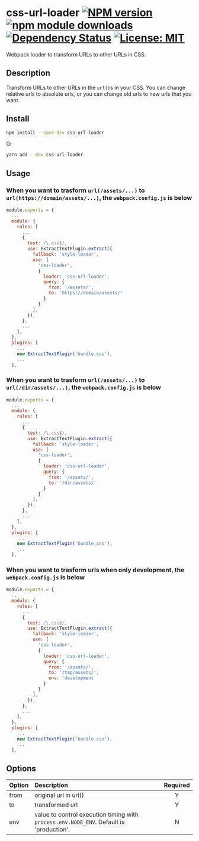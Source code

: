 # css-url-loader [![NPM version][npm-image]][npm-url] [![npm module downloads][npm-downloads-image]][npm-downloads-url] [![Dependency Status][depstat-image]][depstat-url] [![License: MIT][license-image]][license-url]

Webpack loader to transform URLs to other URLs in CSS.

## Description

Transform URLs to other URLs in the `url()`s in your CSS. You can change relative urls
to absolute urls, or you can change old urls to new urls that you want.

## Install

```bash
npm install --save-dev css-url-loader
```

Or

```bash
yarn add --dev css-url-loader
```

## Usage

### When you want to trasform `url(/assets/...)` to `url(https://domain/assets/...)`, the `webpack.config.js` is below

```javascript
module.exports = {
  ...
  module: {
    rules: [
      ...
      {
        test: /\.css$/,
        use: ExtractTextPlugin.extract({
          fallback: 'style-loader',
          use: [
            'css-loader',
            {
              loader: 'css-url-loader',
              query: {
                from: '/assets/',
                to: 'https://domain/assets/'
              }
            }
          ],
        }),
      },
      ...
    ],
  },
  plugins: [
    ...
    new ExtractTextPlugin('bundle.css'),
    ...
  ],
```

### When you want to trasform `url(/assets/...)` to `url(/dir/assets/...)`, the `webpack.config.js` is below

```javascript
module.exports = {
  ...
  module: {
    rules: [
      ...
      {
        test: /\.css$/,
        use: ExtractTextPlugin.extract({
          fallback: 'style-loader',
          use: [
            'css-loader',
            {
              loader: 'css-url-loader',
              query: {
                from: '/assets/',
                to: '/dir/assets/'
              }
            }
          ],
        }),
      },
      ...
    ],
  },
  plugins: [
    ...
    new ExtractTextPlugin('bundle.css'),
    ...
  ],
```

### When you want to trasform urls when only development, the `webpack.config.js` is below

```javascript
module.exports = {
  ...
  module: {
    rules: [
      ...
      {
        test: /\.css$/,
        use: ExtractTextPlugin.extract({
          fallback: 'style-loader',
          use: [
            'css-loader',
            {
              loader: 'css-url-loader',
              query: {
                from: '/assets/',
                to: '/tmp/assets/',
                env: 'development
              }
            }
          ],
        }),
      },
      ...
    ],
  },
  plugins: [
    ...
    new ExtractTextPlugin('bundle.css'),
    ...
  ],
```

## Options

| Option | Description                                                                             | Required |
| ------ | :-------------------------------------------------------------------------------------- | :------: |
| from   | original url in url()                                                                   |    Y     |
| to     | transformed url                                                                         |    Y     |
| env    | value to control execution timing with `process.env.NODE_ENV`. Default is 'production'. |    N     |

[npm-url]: https://npmjs.org/package/css-url-loader
[npm-image]: https://badge.fury.io/js/css-url-loader.svg
[npm-downloads-url]: https://npmjs.org/package/css-url-loader
[npm-downloads-image]: https://img.shields.io/npm/dt/css-url-loader.svg
[depstat-url]: https://david-dm.org/keidrun/css-url-loader
[depstat-image]: https://david-dm.org/keidrun/css-url-loader.svg
[license-url]: https://opensource.org/licenses/MIT
[license-image]: https://img.shields.io/badge/License-MIT-yellow.svg

